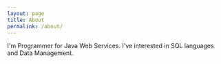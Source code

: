 ```yaml
---
layout: page
title: About
permalink: /about/
---
```


I'm Programmer for Java Web Services. I've interested in SQL languages and Data Management.


